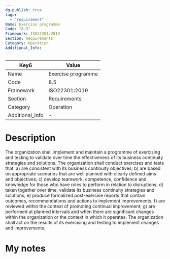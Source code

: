 ```yaml
---
dg-publish: true
tags:
  - "requirement"
Name: Exercise programme
Code: "8.5"
Framework: ISO22301:2019
Section: Requirements
Category: Operation
Additional_Info: 
---
```


<div><table class="dataview table-view-table"><thead class="table-view-thead"><tr class="table-view-tr-header"><th class="table-view-th"><span>Key</span><span class="dataview small-text">6</span></th><th class="table-view-th"><span>Value</span></th></tr></thead><tbody class="table-view-tbody"><tr><td><span>Name</span></td><td><span>Exercise programme</span></td></tr><tr><td><span>Code</span></td><td><span>8.5</span></td></tr><tr><td><span>Framework</span></td><td><span>ISO22301:2019</span></td></tr><tr><td><span>Section</span></td><td><span>Requirements</span></td></tr><tr><td><span>Category</span></td><td><span>Operation</span></td></tr><tr><td><span>Additional_Info</span></td><td><span>-</span></td></tr></tbody></table></div>

# Description

The organization shall implement and maintain a programme of exercising and testing to validate over time the effectiveness of its business continuity strategies and solutions. The organization shall conduct exercises and tests that: a) are consistent with its business continuity objectives; b) are based on appropriate scenarios that are well planned with clearly defined aims and objectives; c) develop teamwork, competence, confidence and knowledge for those who have roles to perform in relation to disruptions; d) taken together over time, validate its business continuity strategies and solutions; e) produce formalized post-exercise reports that contain outcomes, recommendations and actions to implement improvements; f) are reviewed within the context of promoting continual improvement; g) are performed at planned intervals and when there are significant changes within the organization or the context in which it operates. The organization shall act on the results of its exercising and testing to implement changes and improvements. 

# My notes
